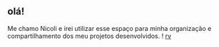 ## olá!

Me chamo Nicoli e irei utilizar esse espaço para minha organização e compartilhamento dos meu projetos desenvolvidos.
! [rv](https://tenor.com/bH1KE.gif)
